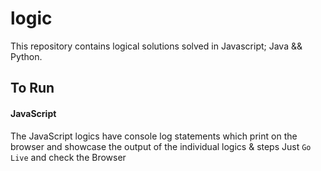 # logic
This repository contains logical solutions solved in Javascript; Java &amp;&amp; Python.

## To Run 

#### JavaScript
The JavaScript logics have console log statements which print on the browser and showcase the output of the individual logics & steps
Just `Go Live` and check the Browser
